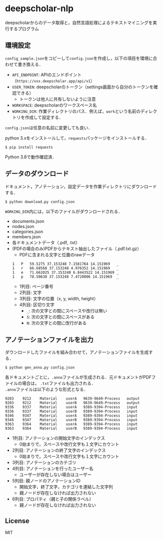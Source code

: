 # deepscholar-nlp
deepscholarからのデータ取得と，自然言語処理によるテキストマイニングを実行するプログラム


## 環境設定
`config_sample.json`をコピーして`config.json`を作成し，以下の項目を環境に合わせて書き換える．
* `API_ENDPOINT`: APIのエンドポイント（`https://xxx.deepscholar.app/api/v1`）
* `USER_TOKEN`: deepscholarのトークン（settings画面から自分のトークンを確認できる）
    * トークンは他人に共有しないように注意
* `WORKSPACE`: deepscholarのワークスペース名
* `WORKING_DIR`: 作業ディレクトリのパス．例えば，`work`という名前のディレクトリを作成して設定する．

`config.json`は任意の名前に変更しても良い．

python 3.xをインストールして，`requests`パッケージをインストールする．
```
$ pip install requests
```
Python 3.8で動作確認済．

## データのダウンロード
ドキュメント，アノテーション，設定データを作業ディレクトリにダウンロードする．
```
$ python download.py config.json
```

`WORKING_DIR`内には，以下のファイルがダウンロードされる．
* documents.json
* nodes.json
* categories.json
* members.json
* 各ドキュメントデータ（.pdf, .txt）
* (PDFの場合のみ)PDFからテキスト抽出したファイル（.pdf.txt.gz）
    * PDFに含まれる文字と位置のrawデータ
    ```
    1	P	59.5275 37.153248 7.1581764 14.151969	_
    1	r	66.68568 37.153248 4.976352 14.151969	_
    1	e	71.662025 37.153248 6.8443522 14.151969	_
    1	p	78.50638 37.153248 7.4720006 14.151969	_
    ```
    * 1列目: ページ番号
    * 2列目: 文字
    * 3列目: 文字の位置（x, y, width, height）
    * 4列目: 区切り文字
        * `_`: 次の文字との間にスペースや改行は無い
        * `S`: 次の文字との間にスペースがある
        * `N`: 次の文字との間に改行がある


## アノテーションファイルを出力
ダウンロードしたファイルを組み合わせて，アノテーションファイルを生成する．
```
$ python gen_anno.py config.json
```

各ドキュメントごとに，`.anno`ファイルが生成される．元ドキュメントがPDFファイルの場合は，
`.txt`ファイルも出力される．  
`.anno`ファイルは以下のような形式となる．

```
9203	9212	Material	userA	9639-9649-Process	output
9203	9212	Material	userB	9639-9649-Process	output
9336	9337	Material	userA	9389-9394-Process	input
9336	9337	Material	userB	9389-9394-Process	input
9346	9347	Material	userA	9389-9394-Process	input
9346	9347	Material	userB	9389-9394-Process	input
9363	9364	Material	userA	9389-9394-Process	input
9363	9364	Material	userB	9389-9394-Process	input
```
* 1列目: アノテーションの開始文字のインデックス
    * 0始まりで，スペースや改行文字も１文字にカウント
* 2列目: アノテーションの終了文字のインデックス
    * 0始まりで，スペースや改行文字も１文字にカウント
* 3列目: アノテーションのカテゴリ
* 4列目: アノテーションを行ったユーザー名
    * ユーザーが存在しない場合はユーザー
* 5列目: 親ノードのアノテーションID
    * 開始文字，終了文字，カテゴリを連結した文字列
    * 親ノードが存在しなければ出力されない
* 6列目: プロパティ（親と子の関係ラベル）
    * 親ノードが存在しなければ出力されない


## License
MIT
